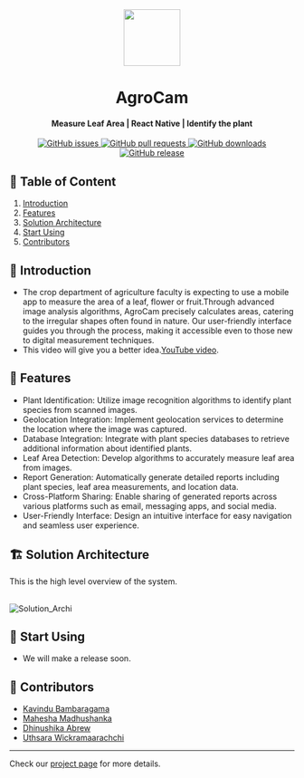 
<div align = "center">
  <image src="docs/images/logo.png" alt ="" width="100px" height="100px">
  <h1 align="center">AgroCam</h1>
</div>
<h4 align="center"> Measure Leaf Area | React Native | Identify the plant </h4>

<div align="center">
    <a href="https://github.com/cepdnaclk/e19-co227-Mobile-app-to-measure-the-area-of-a-leaf-flower-or-fruit/issues">
        <img src="https://img.shields.io/github/issues/cepdnaclk/e19-co227-Mobile-app-to-measure-the-area-of-a-leaf-flower-or-fruit" alt="GitHub issues">
    </a>
    <a href="https://github.com/cepdnaclk/e19-co227-Mobile-app-to-measure-the-area-of-a-leaf-flower-or-fruit/pulls">
        <img src="https://img.shields.io/github/issues-pr/cepdnaclk/e19-co227-Mobile-app-to-measure-the-area-of-a-leaf-flower-or-fruit" alt="GitHub pull requests">
    </a>
    <a href="https://github.com/cepdnaclk/e19-co227-Mobile-app-to-measure-the-area-of-a-leaf-flower-or-fruit/releases">
        <img src="https://img.shields.io/github/downloads/cepdnaclk/e19-co227-Mobile-app-to-measure-the-area-of-a-leaf-flower-or-fruit/total" alt="GitHub downloads">
    </a>
    <a href="https://github.com/cepdnaclk/e19-co227-Mobile-app-to-measure-the-area-of-a-leaf-flower-or-fruit/releases">
        <img src="https://img.shields.io/github/v/release/cepdnaclk/e19-co227-Mobile-app-to-measure-the-area-of-a-leaf-flower-or-fruit" alt="GitHub release">
    </a>
</div>

## 📜 Table of Content

<ol style="list-style-type: decimal;">
  <li><a href="#1-introduction">Introduction</a></li>
  <li><a href="#2-features">Features</a></li>
  <li><a href="#4-solution-architecture">Solution Architecture</a></li>
  <li><a href="#5-start-using">Start Using</a></li>
  <li><a href="#7-contributors">Contributors</a></li>
</ol>

## <a id="1-introduction"></a>🚀 Introduction

- The crop department of agriculture faculty is expecting to use a mobile app to measure the area of a leaf, flower or fruit.Through advanced image analysis algorithms, AgroCam precisely calculates areas, catering to the irregular shapes often found in nature. Our user-friendly interface guides you through the process, making it accessible even to those new to digital measurement techniques.
- This video will give you a better idea.[YouTube video](https://www.youtube.com/watch?v=LDpdg95-ClM).
  
## <a id="2-features"></a>🌟 Features

- Plant Identification: Utilize image recognition algorithms to identify plant species from scanned images.
- Geolocation Integration: Implement geolocation services to determine the location where the image was captured.
- Database Integration: Integrate with plant species databases to retrieve additional information about identified plants.
- Leaf Area Detection: Develop algorithms to accurately measure leaf area from images.
- Report Generation: Automatically generate detailed reports including plant species, leaf area measurements, and location data.
- Cross-Platform Sharing: Enable sharing of generated reports across various platforms such as email, messaging apps, and social media.
- User-Friendly Interface: Design an intuitive interface for easy navigation and seamless user experience.

## <a id="4-solution-architecture"></a>🏗️ Solution Architecture

This is the high level overview of the system.
<br></br>
<p><img src="docs/images/Geolocation API (2).png" alt="Solution_Archi"></p>

## <a id="5-start-using"></a>🎉 Start Using

- We will make a release soon.

  
## <a id="7-contributors"></a>👥 Contributors 

- <a href = "https://github.com/Bambara123">Kavindu Bambaragama</a>
- <a href = "https://github.com/Madhushanka00">Mahesha Madhushanka</a>
- <a href = "https://github.com/DhinushikaAbrew">Dhinushika Abrew</a>
- <a href = "https://github.com/uthsaraiw">Uthsara Wickramaarachchi</a>

---

<p>Check our <a href = "https://cepdnaclk.github.io/e19-3yp-3d-led-cube-holographical-display/"> project page</a> for more details.</p>
